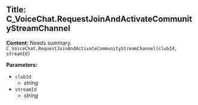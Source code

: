 ## Title: C_VoiceChat.RequestJoinAndActivateCommunityStreamChannel

**Content:**
Needs summary.
`C_VoiceChat.RequestJoinAndActivateCommunityStreamChannel(clubId, streamId)`

**Parameters:**
- `clubId`
  - *string*
- `streamId`
  - *string*